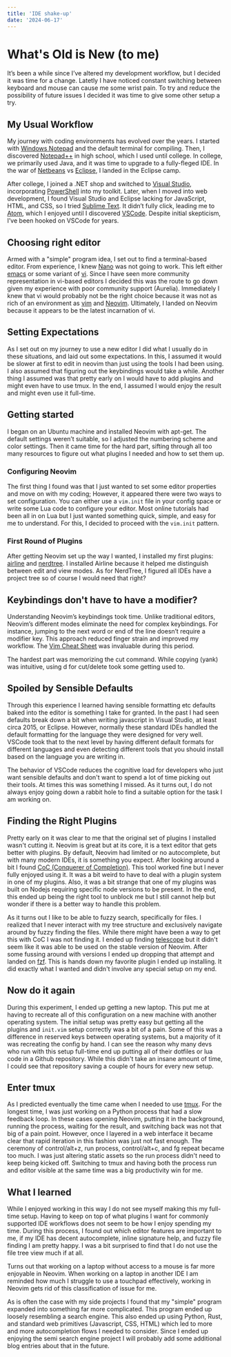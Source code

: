 ```yaml
---
title: 'IDE shake-up'
date: '2024-06-17'
---
```


# What's Old is New (to me)
It’s been a while since I’ve altered my development workflow, but I decided it was time for a change. Latetly I have noticed constant switching between keyboard and mouse can cause me some wrist pain. To try and reduce the possibility of future issues I decided it was time to give some other setup a try.

## My Usual Workflow

My journey with coding environments has evolved over the years. I started with [Windows Notepad]((https://en.wikipedia.org/wiki/Windows_Notepad)) and the default terminal for compiling. Then, I discovered [Notepad++](https://notepad-plus-plus.org/) in high school, which I used until college. In college, we primarily used Java, and it was time to upgrade to a fully-fleged IDE. In the war of [Netbeans](https://netbeans.apache.org/front/main/index.html) vs [Eclipse](https://eclipseide.org/), I landed in the Eclipse camp.

After college, I joined a .NET shop and switched to [Visual Studio](https://visualstudio.microsoft.com/), incorporating [PowerShell](https://en.wikipedia.org/wiki/PowerShell) into my toolkit. Later, when I moved into web development, I found Visual Studio and Eclipse lacking for JavaScript, HTML, and CSS, so I tried [Sublime Text]((https://www.sublimetext.com/)). It didn’t fully click, leading me to [Atom](https://atom-editor.cc/), which I enjoyed until I discovered [VSCode](https://code.visualstudio.com/). Despite initial skepticism, I’ve been hooked on VSCode for years.

## Choosing right editor
Armed with a "simple" program idea, I set out to find a terminal-based editor. From experience, I knew [Nano](https://en.wikipedia.org/wiki/GNU_nano) was not going to work. This left either [emacs](https://en.wikipedia.org/wiki/Emacs) or some variant of [vi](https://en.wikipedia.org/wiki/Vi_(text_editor)). Since I have seen more community representation in vi-based editors I decided this was the route to go down given my experience with poor community support (Aurelia). Immediately I knew that vi would probably not be the right choice because it was not as rich of an environment as [vim](https://www.vim.org/) and [Neovim](https://neovim.io/). Ultimately, I landed on Neovim because it appears to be the latest incarnation of vi.

## Setting Expectations
As I set out on my journey to use a new editor I did what I usually do in these situations, and laid out some expectations. In this, I assumed it would be slower at first to edit in neovim than just using the tools I had been using. I also assumed that figuring out the keybindings would take a while. Another thing I assumed was that pretty early on I would have to add plugins and might even have to use tmux. In the end, I assumed I would enjoy the result and might even use it full-time.

## Getting started
I began on an Ubuntu machine and installed Neovim with apt-get. The default settings weren’t suitable, so I adjusted the numbering scheme and color settings. Then it came time for the hard part, sifting through all too many resources to figure out what plugins I needed and how to set them up.

### Configuring Neovim
The first thing I found was that I just wanted to set some editor properties and move on with my coding; However, it appeared there were two ways to set configuration. You can either use a `vim.init` file in your config space or write some Lua code to configure your editor. Most online tutorials had been all in on Lua but I just wanted something quick, simple, and easy for me to understand. For this, I decided to proceed with the `vim.init` pattern.

### First Round of Plugins
After getting Neovim set up the way I wanted, I installed my first plugins: [airline](https://github.com/vim-airline/vim-airline) and [nerdtree](https://github.com/preservim/nerdtree). I installed Airline because it helped me distinguish between edit and view modes. As for NerdTree, I figured all IDEs have a project tree so of course I would need that right?

## Keybindings don't have to have a modifier?
Understanding Neovim’s keybindings took time. Unlike traditional editors, Neovim’s different modes eliminate the need for complex keybindings. For instance, jumping to the next word or end of the line doesn’t require a modifier key. This approach reduced finger strain and improved my workflow. The [Vim Cheat Sheet](https://vim.rtorr.com) was invaluable during this period.

The hardest part was memorizing the cut command. While copying (yank) was intuitive, using d for cut/delete took some getting used to.

## Spoiled by Sensible Defaults
Through this experience I learned having sensible formatting etc defaults baked into the editor is something I take for granted. In the past I had seen defaults break down a bit when writing javascript in Visual Studio, at least circa 2015, or Eclipse. However, normally these standard IDEs handled the default formatting for the language they were designed for very well. VSCode took that to the next level by having different default formats for different languages and even detecting different tools that you should install based on the language you are writing in.

The behavior of VSCode reduces the cognitive load for developers who just want sensible defaults and don't want to spend a lot of time picking out their tools. At times this was something I missed. As it turns out, I do not always enjoy going down a rabbit hole to find a suitable option for the task I am working on.

## Finding the Right Plugins
Pretty early on it was clear to me that the original set of plugins I installed wasn't cutting it. Neovim is great but at its core, it is a text editor that gets better with plugins. By default, Neovim had limited or no autocomplete, but with many modern IDEs, it is something you expect. After looking around a bit I found [CoC (Conquerer of Completion)](https://github.com/neoclide/coc.nvim). This tool worked fine but I never fully enjoyed using it. It was a bit weird to have to deal with a plugin system in one of my plugins. Also, it was a bit strange that one of my plugins was built on Nodejs requiring specific node versions to be present. In the end, this ended up being the right tool to unblock me but I still cannot help but wonder if there is a better way to handle this problem.

As it turns out I like to be able to fuzzy search, specifically for files. I realized that I never interact with my tree structure and  exclusively navigate around by fuzzy finding the files. While there might have been a way to get this with CoC I was not finding it. I ended up finding [telescope](https://github.com/nvim-telescope/telescope.nvim) but it didn't seem like it was able to be used on the stable version of Neovim. After some fussing around with versions I ended up dropping that attempt and landed on [fzf](https://github.com/junegunn/fzf.vim). This is hands down my favorite plugin I ended up installing. It did exactly what I wanted and didn't involve any special setup on my end.

## Now do it again
During this experiment, I ended up getting a new laptop. This put me at having to recreate all of this configuration on a new machine with another operating system. The initial setup was pretty easy but getting all the plugins and `init.vim` setup correctly was a bit of a pain. Some of this was a difference in reserved keys between operating systems, but a majority of it was recreating the config by hand. I can see the reason why many devs who run with this setup full-time end up putting all of their dotfiles or lua code in a Github repository. While this didn't take an insane amount of time, I could see that repository saving a couple of hours for every new setup.

## Enter tmux
As I predicted eventually the time came when I needed to use [tmux](https://github.com/tmux/tmux/wiki). For the longest time, I was just working on a Python process that had a slow feedback loop. In these cases opening Neovim, putting it in the background, running the process, waiting for the result, and switching back was not that big of a pain point. However, once I layered in a web interface it became clear that rapid iteration in this fashion was just not fast enough. The ceremony of control/alt+z, run process, control/alt+c, and fg repeat became too much. I was just altering static assets so the run process didn't need to keep being kicked off. Switching to tmux and having both the process run and editor visible at the same time was a big productivity win for me.

## What I learned
While I enjoyed working in this way I do not see myself making this my full-time setup. Having to keep on top of what plugins I want for commonly supported IDE workflows does not seem to be how I enjoy spending my time. During this process, I found out which editor features are important to me, if my IDE has decent autocomplete, inline signature help, and fuzzy file finding I am pretty happy. I was a bit surprised to find that I do not use the file tree view much if at all.

Turns out that working on a laptop without access to a mouse is far more enjoyable in Neovim. When working on a laptop in another IDE I am reminded how much I struggle to use a touchpad effectively, working in Neovim gets rid of this classification of issue for me.

As is often the case with my side projects I found that my "simple" program expanded into something far more complicated. This program ended up loosely resembling a search engine. This also ended up using Python, Rust, and standard web primitives (Javascript, CSS, HTML) which led to more and more autocompletion flows I needed to consider. Since I ended up enjoying the semi search engine project I will probably add some additional blog entries about that in the future.